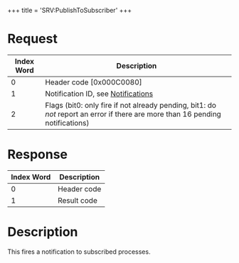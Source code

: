 +++
title = 'SRV:PublishToSubscriber'
+++

# Request

| Index Word | Description                                                                                                                    |
|------------|--------------------------------------------------------------------------------------------------------------------------------|
| 0          | Header code \[0x000C0080\]                                                                                                     |
| 1          | Notification ID, see [Notifications](Services#Notifications "wikilink")                                                        |
| 2          | Flags (bit0: only fire if not already pending, bit1: do *not* report an error if there are more than 16 pending notifications) |

# Response

| Index Word | Description |
|------------|-------------|
| 0          | Header code |
| 1          | Result code |

# Description

This fires a notification to subscribed processes.